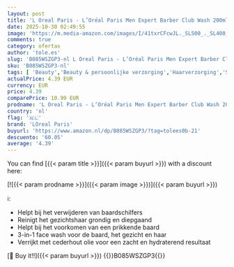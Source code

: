 ```yaml
---
layout: post
title: 'L Oreal Paris - L’Oréal Paris Men Expert Barber Club Wash 200ml'
date: 2025-10-30 02:49:55
image: 'https://m.media-amazon.com/images/I/41txrCFcwJL._SL500_._SL400_.jpg'
comments: true
category: ofertas
author: 'tole.es'
slug: 'B085WSZGP3-nl L Oreal Paris - L’Oréal Paris Men Expert Barber Club Wash...'
sku: 'B085WSZGP3-nl'
tags: [ 'Beauty','Beauty & persoonlijke verzorging','Haarverzorging','Shampoo & conditioner','Shampoos','loreal paris','🇳🇱', ]
actualPrice: 4.39 EUR
currency: EUR
price: 4.39
comparePrice: 10.99 EUR
prodname: 'L Oreal Paris - L’Oréal Paris Men Expert Barber Club Wash 200ml'
country: 'nl'
flag: '🇳🇱'
brand: 'LOreal Paris'
buyurl: 'https://www.amazon.nl/dp/B085WSZGP3/?tag=tolees0b-21'
descuento: '60.05'
average: '4.39'
---
```


You can find [{{< param title >}}]({{< param buyurl >}}) with a discount here:

[![{{< param prodname >}}]({{< param image >}})]({{< param buyurl >}})

ℹ️:

- Helpt bij het verwijderen van baardschilfers
- Reinigt het gezichtshaar grondig en diepgaand
- Helpt bij het voorkomen van een prikkende baard
- 3-in-1 face wash voor de baard, het gezicht en haar
- Verrijkt met cederhout olie voor een zacht en hydraterend resultaat

[🛒 Buy it!!]({{< param buyurl >}})
{{<world>}}B085WSZGP3{{</world>}}
